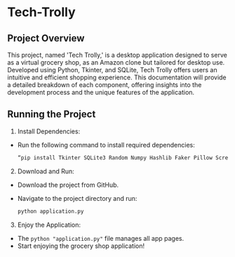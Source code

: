 # Tech-Trolly

## Project Overview

This project, named 'Tech Trolly,' is a desktop application designed to serve as a virtual grocery
shop, as an Amazon clone but tailored for desktop use. Developed using Python, Tkinter, and
SQLite, Tech Trolly offers users an intuitive and efficient shopping experience. This
documentation will provide a detailed breakdown of each component, offering insights into the
development process and the unique features of the application.

## Running the Project

1. Install Dependencies:
- Run the following command to install required dependencies:
  ```python
  “pip install Tkinter SQLite3 Random Numpy Hashlib Faker Pillow Screeninfo Datetime”
  ```
  
2. Download and Run:
- Download the project from GitHub.
- Navigate to the project directory and run:

  ```python
  python application.py
  ```

3. Enjoy the Application:
- The ```python "application.py"``` file manages all app pages.
- Start enjoying the grocery shop application!
